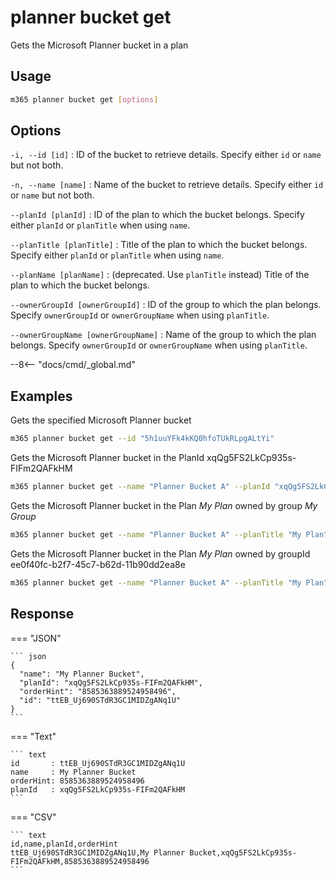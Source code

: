 # planner bucket get

Gets the Microsoft Planner bucket in a plan

## Usage

```sh
m365 planner bucket get [options]
```

## Options

`-i, --id [id]`
: ID of the bucket to retrieve details. Specify either `id` or `name` but not both.

`-n, --name [name]`
: Name of the bucket to retrieve details. Specify either `id` or `name` but not both. 

`--planId [planId]`
: ID of the plan to which the bucket belongs. Specify either `planId` or `planTitle` when using `name`.

`--planTitle [planTitle]`
: Title of the plan to which the bucket belongs. Specify either `planId` or `planTitle` when using `name`.

`--planName [planName]`
: (deprecated. Use `planTitle` instead) Title of the plan to which the bucket belongs.

`--ownerGroupId [ownerGroupId]`
: ID of the group to which the plan belongs. Specify `ownerGroupId` or `ownerGroupName` when using `planTitle`.

`--ownerGroupName [ownerGroupName]`
: Name of the group to which the plan belongs. Specify `ownerGroupId` or `ownerGroupName` when using `planTitle`.

--8<-- "docs/cmd/_global.md"

## Examples

Gets the specified Microsoft Planner bucket 

```sh
m365 planner bucket get --id "5h1uuYFk4kKQ0hfoTUkRLpgALtYi"
```

Gets the Microsoft Planner bucket in the PlanId xqQg5FS2LkCp935s-FIFm2QAFkHM

```sh
m365 planner bucket get --name "Planner Bucket A" --planId "xqQg5FS2LkCp935s-FIFm2QAFkHM"
```

Gets the Microsoft Planner bucket in the Plan _My Plan_ owned by group _My Group_

```sh
m365 planner bucket get --name "Planner Bucket A" --planTitle "My Plan" --ownerGroupName "My Group"
```

Gets the Microsoft Planner bucket in the Plan _My Plan_ owned by groupId ee0f40fc-b2f7-45c7-b62d-11b90dd2ea8e

```sh
m365 planner bucket get --name "Planner Bucket A" --planTitle "My Plan" --ownerGroupId "ee0f40fc-b2f7-45c7-b62d-11b90dd2ea8e"
```

## Response

=== "JSON"

    ``` json
    {
      "name": "My Planner Bucket",
      "planId": "xqQg5FS2LkCp935s-FIFm2QAFkHM",
      "orderHint": "8585363889524958496",
      "id": "ttEB_Uj690STdR3GC1MIDZgANq1U"
    }
    ```

=== "Text"

    ``` text
    id       : ttEB_Uj690STdR3GC1MIDZgANq1U
    name     : My Planner Bucket
    orderHint: 8585363889524958496
    planId   : xqQg5FS2LkCp935s-FIFm2QAFkHM
    ```

=== "CSV"

    ``` text
    id,name,planId,orderHint
    ttEB_Uj690STdR3GC1MIDZgANq1U,My Planner Bucket,xqQg5FS2LkCp935s-FIFm2QAFkHM,8585363889524958496
    ```
